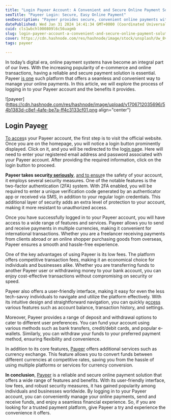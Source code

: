 ```yaml
---
title: "Login Payeer Account: A Convenient and Secure Online Payment Solution"
seoTitle: "Payeer Login: Secure, Easy Online Payment"
seoDescription: "Payeer provides secure, convenient online payments with low fees, multi-currency support, strong security, and an easy-to-use interface"
datePublished: Wed Jan 31 2024 14:41:34 GMT+0000 (Coordinated Universal Time)
cuid: cls1wbchl000809l6c56uagmb
slug: login-payeer-account-a-convenient-and-secure-online-payment-solution
cover: https://cdn.hashnode.com/res/hashnode/image/stock/unsplash/Uw_8vSroCSc/upload/e768e4b3a90360ba28c0bf426381b314.jpeg
tags: payeer

---
```


In today’s digital era, online payment systems have become an integral part of our lives. With the increasing popularity of e-commerce and online transactions, having a reliable and secure payment solution is essential. Payeer [is one](https://dollarpesa.com/login-payeer-account-a-convenient-and-secure-online/) such platform that offers a seamless and convenient way to manage your online payments. In this article, we will explore the process of logging in to your Payeer account and the benefits it provides.

![payeer](https://cdn.hashnode.com/res/hashnode/image/upload/v1706712035696/54b1383d-c8ef-4afe-be7a-ff4c3133cf01.png align="center")

## **Login Paye**[**er**](https://payeer.com/en/auth/)

[To acces](https://dollarpesa.com/login-payeer-account-a-convenient-and-secure-online/)s your Payeer account, the first step is to visit the official website. Once you are on the homepage, you will notice a login button prominently displayed. Click on it, and you will be redirected to the lo[gin pa](https://payeer.com/en/auth/)ge. Here [](https://payeer.com/en/auth/)will need to enter your registered email address and password associated with your Payeer account. After providing the required information, click on the login button to proceed.

**Payeer takes securi**[**ty seriously**](https://payeer.com/en/auth/), [and to ensur](https://payeer.com/en/auth/)e the safety of your account, it employs several security measures. One of the notable features is the two-factor authentication (2FA) system. With 2FA enabled, you will be required to enter a unique verification code generated by an authenticator app or received via SMS, in addition to your regular login credentials. This additional layer of security adds an extra level of protection to your account, making it more resistant to unauthorized access.

Once you have successfully logged in to your Payeer account, you will have access to a wide range of features and services. Payeer allows you to send and receive payments in multiple currencies, making it convenient for international transactions. Whether you are a freelancer receiving payments from clients abroad or an online shopper purchasing goods from overseas, Payeer ensures a smooth and hassle-free experience.

One of the key advantages of using Payeer is its low fees. The platform offers competitive transaction fees, making it an economical choice for individuals and businesses alike. Whether you are transferring funds to another Payeer user or withdrawing money to your bank account, you can enjoy cost-effective transactions without compromising on security or speed.

Payeer also offers a user-friendly interface, making it easy for even the less tech-savvy individuals to navigate and utilize the platform effectively. With its intuitive design and straightforward navigation, you can quickly a[ccess](https://payeer.com/en/auth/) various features such as account balance, transaction history, and settings.

Moreover, Payeer provides a range of deposit and withdrawal options to cater to different user preferences. You can fund your account using various methods such as bank transfers, credit/debit cards, and popular e-wallets. Similarly, you can withdraw your funds to your preferred payment method, ensuring flexibility and convenience.

In addition to its core features, [Payeer](https://dollarpesa.com/payeer-wallet-review-sign-up-log-in-verification-fees-security/) offers additional services such as currency exchange. This feature allows you to convert funds between different currencies at competitive rates, saving you from the hassle of using multiple platforms or services for currency conversion.

**In conclusion**, [Payeer](https://payeer.com/en/auth/) is a reliable and secure online payment solution that offers a wide range of features and benefits. With its user-friendly interface, low fees, and robust security measures, it has gained popularity among individuals and businesses worldwide. By logging in to your Payeer account, you can conveniently manage your online payments, send and receive funds, and enjoy a seamless financial experience. So, if you are looking for a trusted payment platform, give Payeer a try and experience the convenience it offers.